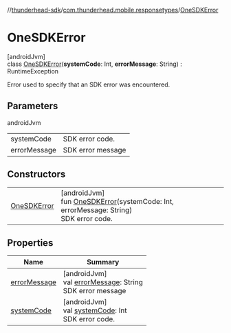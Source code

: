 //[thunderhead-sdk](../../../index.md)/[com.thunderhead.mobile.responsetypes](../index.md)/[OneSDKError](index.md)

# OneSDKError

[androidJvm]\
class [OneSDKError](index.md)(**systemCode**: Int, **errorMessage**: String) : RuntimeException

Error used to specify that an SDK error was encountered.

## Parameters

androidJvm

| | |
|---|---|
| systemCode | SDK error code. |
| errorMessage | SDK error message |

## Constructors

| | |
|---|---|
| [OneSDKError](-one-s-d-k-error.md) | [androidJvm]<br>fun [OneSDKError](-one-s-d-k-error.md)(systemCode: Int, errorMessage: String)<br>SDK error code. |

## Properties

| Name | Summary |
|---|---|
| [errorMessage](error-message.md) | [androidJvm]<br>val [errorMessage](error-message.md): String<br>SDK error message |
| [systemCode](system-code.md) | [androidJvm]<br>val [systemCode](system-code.md): Int<br>SDK error code. |
